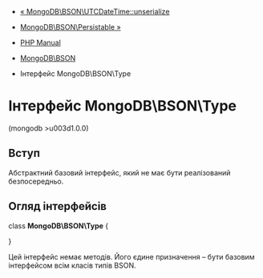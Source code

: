 - [« MongoDB\BSON\UTCDateTime::unserialize](mongodb-bson-utcdatetime.unserialize.md)
- [MongoDB\BSON\Persistable »](class.mongodb-bson-persistable.md)

- [PHP Manual](index.md)
- [MongoDB\BSON](book.bson.md)
- Інтерфейс MongoDB\BSON\Type

# Інтерфейс MongoDB\BSON\Type

(mongodb \>u003d1.0.0)

## Вступ

Абстрактний базовий інтерфейс, який не має бути реалізований
безпосередньо.

## Огляд інтерфейсів

class **MongoDB\BSON\Type** {

}

Цей інтерфейс немає методів. Його єдине призначення – бути
базовим інтерфейсом всім класів типів BSON.
